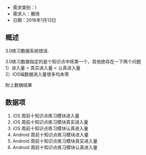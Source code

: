 * 需求类别：I 
* 需求人：雅琦
* 日期：2016年1月13日

## 概述

3.0练习数据系统错误.

3.0练习数据指定的是个知识点中除第一个，其他绝存在一下两个问题  
1）进入量 < 真实进入量 < 认真进入量  
2）IOS端数据进入量很多均未零  

附上数据结果

## 数据项

1. iOS 周前十知识点练习模块进入量  
2. iOS 周前十知识点练习模块真实进入量  
3. iOS 周前十知识点练习模块认真进入量  
4. Android 周前十知识点练习模块进入量  
5. Android 周前十知识点练习模块真实进入量  
6. Android 周前十知识点练习模块认真进入量  
